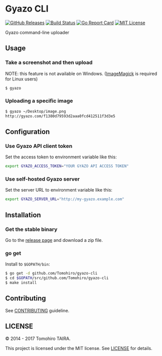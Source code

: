 Gyazo CLI
================================================================================

[![GitHub Releases](https://img.shields.io/github/release/Tomohiro/gyazo-cli.svg?style=flat-square)](https://github.com/Tomohiro/gyazo-cli/releases)
[![Build Status](https://img.shields.io/travis/Tomohiro/gyazo-cli.svg?style=flat-square)](https://travis-ci.org/Tomohiro/gyazo-cli)
[![Go Report Card](https://goreportcard.com/badge/github.com/Tomohiro/gyazo-cli?style=flat-square)](https://goreportcard.com/report/github.com/Tomohiro/gyazo-cli)
[![MIT License](http://img.shields.io/badge/license-MIT-blue.svg?style=flat-square)](https://github.com/Tomohiro/gyazo-cli/blob/master/LICENSE)

Gyazo command-line uploader


Usage
--------------------------------------------------------------------------------

### Take a screenshot and then upload

NOTE: this feature is not available on Windows. ([ImageMagick](http://www.imagemagick.org/script/index.php) is required for Linux users)

```sh
$ gyazo
```


### Uploading a specific image

```sh
$ gyazo ~/Desktop/image.png
http://gyazo.com/f1380d79593d2aaa0fcd412511f3d3e5
```


Configuration
--------------------------------------------------------------------------------

### Use Gyazo API client token

Set the access token to environment variable like this:

```sh
export GYAZO_ACCESS_TOKEN="YOUR GYAZO API ACCESS TOKEN"
```


### Use self-hosted Gyazo server

Set the server URL to environment variable like this:

```sh
export GYAZO_SERVER_URL="http://my-gyazo.example.com"
```


Installation
--------------------------------------------------------------------------------

### Get the stable binary

Go to the [release page](https://github.com/Tomohiro/gyazo-cli/releases) and download a zip file.


### go get

Install to `$GOPATH/bin`:

```sh
$ go get -d github.com/Tomohiro/gyazo-cli
$ cd $GOPATH/src/github.com/Tomohiro/gyazo-cli
$ make install
```


Contributing
--------------------------------------------------------------------------------

See [CONTRIBUTING](CONTRIBUTING.md) guideline.


LICENSE
--------------------------------------------------------------------------------

&copy; 2014 - 2017 Tomohiro TAIRA.

This project is licensed under the MIT license. See [LICENSE](LICENSE) for details.
